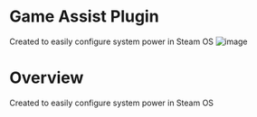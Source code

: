 # Game Assist Plugin
Created to easily configure system power in Steam OS
![image](https://github.com/TeslaKang/GameAssistSteamOS/assets/82138730/91170247-13c9-413b-ab18-6e4ea38564f7)


# Overview
Created to easily configure system power in Steam OS
